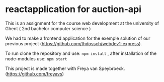 # reactapplication for auction-api
This is an assignment for the course web development at the university of Ghent ( 2nd bachelor computer science )

We had to make a frontend application for the exemple solution of our previous project (https://github.com/thdossch/webdev1-express).

To run clone the repository and use:
`npm install`
, after installation of the node-modules use:
`npm start`

This project is made together with Freya van Speybroeck. (https://github.com/freyavs)

